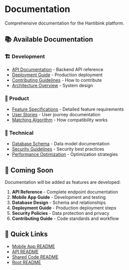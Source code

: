 # Documentation

Comprehensive documentation for the Hantibink platform.

## 📚 Available Documentation

### 🏗️ Development

- [API Documentation](./api.md) - Backend API reference
- [Deployment Guide](./deployment.md) - Production deployment
- [Contributing Guidelines](./contributing.md) - How to contribute
- [Architecture Overview](./architecture.md) - System design

### 🎯 Product

- [Feature Specifications](./features.md) - Detailed feature requirements
- [User Stories](./user-stories.md) - User journey documentation
- [Matching Algorithm](./matching.md) - How compatibility works

### 🔧 Technical

- [Database Schema](./database.md) - Data model documentation
- [Security Guidelines](./security.md) - Security best practices
- [Performance Optimization](./performance.md) - Optimization strategies

## 📝 Coming Soon

Documentation will be added as features are developed:

1. **API Reference** - Complete endpoint documentation
2. **Mobile App Guide** - Development and testing
3. **Database Design** - Schema and relationships
4. **Deployment Guide** - Production deployment steps
5. **Security Policies** - Data protection and privacy
6. **Contributing Guide** - Code standards and workflow

## 🔗 Quick Links

- [Mobile App README](../mobile/README.md)
- [API README](../api/README.md)
- [Shared Code README](../shared/README.md)
- [Root README](../README.md)
